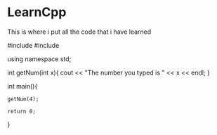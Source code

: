 # LearnCpp
This is where i put all the code that i have learned


#include <iostream>
#include <string>

using namespace std;

int getNum(int x){
    cout << "The number you typed is " << x << endl;
}

int main(){

    getNum(4);
    
    return 0;
}
